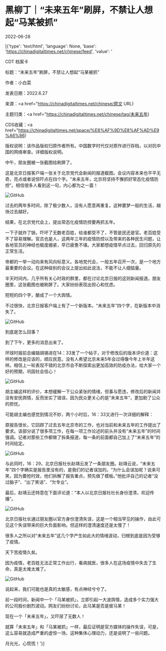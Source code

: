 # 黑柳丁｜“未来五年”刷屏，不禁让人想起“马某被抓”

2022-06-28

[{'type': 'text/html', 'language': None, 'base': 'https://chinadigitaltimes.net/chinese/feed', 'value': '

CDT 档案卡

标题：“未来五年”刷屏，不禁让人想起“马某被抓”

作者：小白菜

发表日期：2022.6.27

来源：<a href="https://chinadigitaltimes.net/chinese/原文 URL)

主题归类：<a href="https://chinadigitaltimes.net/chinese/tag/未来五年)

CDS收藏：<a href="https://chinadigitaltimes.net/space/%E8%AF%9D%E8%AF%AD%E9%A6%86)

版权说明：该作品版权归原作者所有。中国数字时代仅对原作进行存档，以对抗中国的网络审查。详细版权说明。





中午，朋友圈被一张截图给刷屏了。

这是北京日报客户端一张关于北京党代会新闻的报道截图。会议内容本来也平平无奇，亮点或者说惊吓点在四个字。“未来五年，北京将坚持不懈抓好常态化疫情防控”。相信很多人看到这一句，内心都为之一震！

![GitHub](https://chinadigitaltimes.net/chinese/files/2022/06/post-683622-62baa4df5f55c.)

过去的两年多时间，除了极少数人，没有人愿意再重复。这种噩梦一般的生活，越快过去越好。

结果，在北京党代会上，提出常态化疫情防控要再抓五年。

一下子就炸了锅，吓坏了无数老百姓，给谁都受不了，不管是民还是官。老百姓受不了容易理解。官员也是人，这两年三年的疫情防控以及带来的各种民生问题，让各地官员的神经也极度绷紧，早已疲惫不堪。大家都想疫情早点过去，回归原先的正常生活。

帝都的一举一动向来有风向标意义。各地党代会，一般五年召开一次，是一个地方最重要的会议。在这种级别的会议上提出如此说法，不能不让人细掂量。

半天时间内，几乎所有关心时政的群里，都在讨论北京日报的这则新闻报道。朋友圈里，这张截图也被刷屏了。大家纷纷表现出担心和忧虑。

短短的四个字，酿成了一个大舆情。

不过很快，北京日报客户端上有了一个新版本。“未来五年”四个字，在新版本中消失了。

![GitHub](https://chinadigitaltimes.net/chinese/files/2022/06/post-683622-62baa4df6a34e.)

到底是怎么回事？

到了下午，更多的消息出来了。

环球时报前总编辑胡锡进在14：33发了一个帖子，对于修改后的版本评价道：这样的修改是应该的，顺应民意。没有人希望北京未来5年会过得像今年上半年这样。相信上一轮表现不错的北京市会不断探索出更加高效的防疫办法，给大家一个好的预期，巩固社会信心！

![GitHub](https://chinadigitaltimes.net/chinese/files/2022/06/post-683622-62baa4df8466b.png)

胡主编这样的评价，本想缓解一下公众紧张的情绪，但事与愿违，修改后的新闻并没有安抚舆情，反而坐实了错误，因为民众更关心的是“未来五年”，更加剧了公众的担忧。

可能胡主编也感觉到情况不妙，两个小时后，16：33又进行一次详细的解释：



原报告很长，它回顾了过去五年北京市的工作，也对当前和未来五年的工作提出了要求。该部分说了很多项工作，在每一项工作论述的前头并没有“未来五年”的时间强调。记者对那些工作都做了拆条报道，每一条的前面都自己加上了“未来五年”的时间给定。



![GitHub](https://chinadigitaltimes.net/chinese/files/2022/06/post-683622-62baa4df8deed.)

与此同时，16：29，北京日报社长赵靖云发了一条朋友圈。赵靖云说，“未来五年”四个字确实是报告里没有的，是我们的记者误加的。“为什么会误加呢？说来可笑，因为要抢时效，他们拆解了报告重点，预先做了模板。”他批评自己的记者“没过脑子”、“出了笑话”、“欠专业”。

最后，赵靖云还特意在下面评论道：“本人以北京日报社社长身份澄清，欢迎传播”。

![GitHub](https://chinadigitaltimes.net/chinese/files/2022/06/post-683622-62baa4dfa6b67.png)

北京日报社长通过朋友圈以官方身份澄清失误，这是一个相当罕见的操作，由此可见这个失误带来的巨大负面影响。但这样的澄清速度还是太慢了！

很多人之所以对“未来五年”这几个字产生如此大的情绪波动，归根到底是因为受够了疫情。

天下苦疫情久矣。

因为疫情，老百姓无法正常工作出行，看病就医，很多人在这场疫情中失去了生命，真是太难太难了。

![GitHub](https://chinadigitaltimes.net/chinese/files/2022/06/post-683622-62baa4dfadf96.)

说起来，我们可能也是真的太敏感，有点神经兮兮了。

前一段时间，新闻中一个「马某被抓」，立即引起一大波舆情，造成多个实力强大的公司股价剧烈波动。网友们纷纷讨论，此马某是否是彼马某！

现在一个「未来五年」，又吓尿了无数人！

就算「未来五年」和「马某被抓」一样，最后证明是官方媒体的操作失误，可是，这么容易就造成严重的虚惊一场，这种集体心理动力，还是说明了一些问题。

月光光，心慌慌！'}]